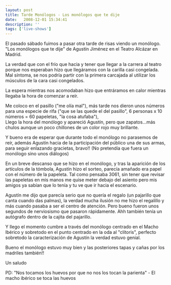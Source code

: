 ```yaml
---
layout: post
title: Tarde Monólogos - Los monólogos que te dije
date:   2008-12-01 15:34:41
description: ''
tags: ['live-shows']
---
```


El pasado sábado fuimos a pasar otra tarde de risas viendo un monólogo. "Los monólogos que te dije"  de Agustín Jiménez en el Teatro Alcázar en Madrid.

La verdad que con el frío que hacia y tener que llegar a la carrera al teatro porque nos esperaban hizo que llegáramos con la carilla casi congelada. Mal síntoma, se nos podría partir con la primera carcajada al utilizar los músculos de la cara casi congelados.

La espera mientras nos acomodaban hizo que entráramos en calor mientras llegaba la hora de comenzar a reír.

Me coloco en el pasillo ("me olía mal"), más tarde nos dieron unos números para una especie de rifa ("que se las quede el del pasillo", 6 personas x 10 números = 60 papeletas, "la cosa atufaba"),<br>
 Llego la hora del monólogo y apareció Agustín, pero que zapatos...más chulos aunque un poco chillones de un color rojo muy brillante.

Y bueno era de esperar que durante todo el monólogo no parasemos de reír, además Agustín hacia de la participación del público una de sus armas, para seguir enlazando gracietas, bravo!! (No pretendía que fuera un monólogo sino unos diálogos)

En un breve descanso que se hizo en el monólogo, y tras la aparición de los artículos de la tómbola, Agustín hizo el sorteo, parecía amañado era papel con el número de la papeleta. Tal como pensaba 3061, sin tener que revisar las papeletas en mis manos me quise meter debajo del asiento pero mis amigos ya sabían que lo tenía y tu ve que ir hacia el escenario.

Agustín me dijo que parecía serio que no quería el regalo (un pajarillo que canta cuando das palmas), la verdad mucha ilusión no me hizo el regalillo y más cuando pasaba a ser el centro de atención. Pero bueno fueron unos segundos de nerviosismo que pasaron rápidamente. Ahh también tenía un autógrafo dentro de la cajita del pajarillo.

Y llego el momento cumbre a través del monólogo centrado en el Macho Ibérico y sobretodo en el punto centrado en la oda al "clítoris", perfecto sobretodo la caracterización de Agustín la verdad estuvo genial.

Bueno el monólogo estuvo muy bien y las posteriores tapas y cañas por los madriles también!!

Un saludo

PD: "Nos tocamos los huevos por que no nos los tocan la parienta" - El macho ibérico se toca las huevos
